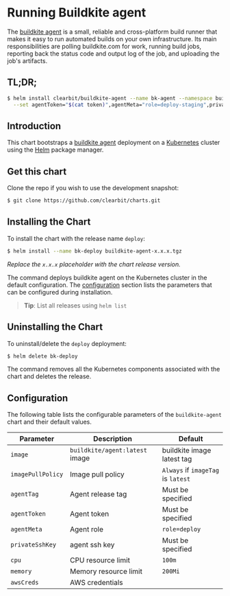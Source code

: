 # Running Buildkite agent

The [buildkite agent](https://buildkite.com/docs/agent) is a small, reliable and cross-platform build runner that makes it easy to run automated builds on your own infrastructure. Its main responsibilities are polling buildkite.com for work, running build jobs, reporting back the status code and output log of the job, and uploading the job's artifacts.

## TL;DR;

```bash
$ helm install clearbit/buildkite-agent --name bk-agent --namespace buildkite \
  --set agentToken="$(cat token)",agentMeta="role=deploy-staging",privateSshKey="$(cat buildkite.key)"
```

## Introduction

This chart bootstraps a [buildkite agent](https://github.com/buildkite/docker-buildkite-agent) deployment on a [Kubernetes](http://kubernetes.io) cluster using the [Helm](https://helm.sh) package manager.

## Get this chart

Clone the repo if you wish to use the development snapshot:

```bash
$ git clone https://github.com/clearbit/charts.git
```

## Installing the Chart

To install the chart with the release name `deploy`:

```bash
$ helm install --name bk-deploy buildkite-agent-x.x.x.tgz
```

*Replace the `x.x.x` placeholder with the chart release version.*

The command deploys buildkite agent on the Kubernetes cluster in the default configuration. The [configuration](#configuration) section lists the parameters that can be configured during installation.

> **Tip**: List all releases using `helm list`

## Uninstalling the Chart

To uninstall/delete the `deploy` deployment:

```bash
$ helm delete bk-deploy
```

The command removes all the Kubernetes components associated with the chart and deletes the release.

## Configuration

The following table lists the configurable parameters of the `buildkite-agent` chart and their default values.

|     Parameter     |        Description             |               Default              |
|-------------------|--------------------------------|------------------------------------|
| `image`           | `buildkite/agent:latest` image | buildkite image latest tag         |
| `imagePullPolicy` | Image pull policy              | `Always` if `imageTag` is `latest` |
| `agentTag`        | Agent release tag              | Must be specified                  |
| `agentToken`      | Agent token                    | Must be specified                  |
| `agentMeta`       | Agent role                     | `role=deploy`                      |
| `privateSshKey`   | agent ssh key                  | Must be specified                  |
| `cpu`             | CPU resource limit             | `100m`                             |
| `memory`          | Memory resource limit          | `200Mi`                            |
| `awsCreds`        | AWS credentials                | ` `                                |
